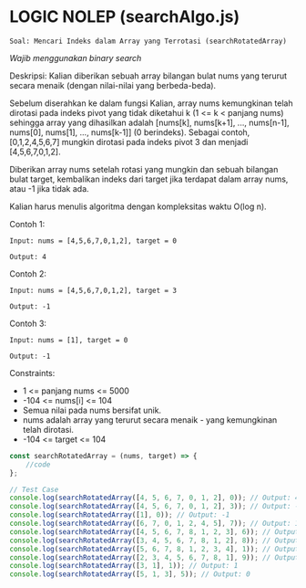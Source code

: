 # LOGIC NOLEP (searchAlgo.js)

`Soal: Mencari Indeks dalam Array yang Terrotasi (searchRotatedArray)`

*Wajib menggunakan binary search*

Deskripsi: Kalian diberikan sebuah array bilangan bulat nums yang terurut secara menaik (dengan nilai-nilai yang berbeda-beda).

Sebelum diserahkan ke dalam fungsi Kalian, array nums kemungkinan telah dirotasi pada indeks pivot yang tidak diketahui k (1 <= k < panjang nums) sehingga array yang dihasilkan adalah [nums[k], nums[k+1], ..., nums[n-1], nums[0], nums[1], ..., nums[k-1]] (0 berindeks). Sebagai contoh, [0,1,2,4,5,6,7] mungkin dirotasi pada indeks pivot 3 dan menjadi [4,5,6,7,0,1,2].

Diberikan array nums setelah rotasi yang mungkin dan sebuah bilangan bulat target, kembalikan indeks dari target jika terdapat dalam array nums, atau -1 jika tidak ada.

Kalian harus menulis algoritma dengan kompleksitas waktu O(log n).


Contoh 1:
```
Input: nums = [4,5,6,7,0,1,2], target = 0

Output: 4
```

Contoh 2:
```
Input: nums = [4,5,6,7,0,1,2], target = 3

Output: -1
```


Contoh 3:
```
Input: nums = [1], target = 0

Output: -1
```

Constraints:

- 1 <= panjang nums <= 5000
- -104 <= nums[i] <= 104
- Semua nilai pada nums bersifat unik.
- nums adalah array yang terurut secara menaik - yang kemungkinan telah dirotasi.
- -104 <= target <= 104


```js
const searchRotatedArray = (nums, target) => {
    //code
};

// Test Case
console.log(searchRotatedArray([4, 5, 6, 7, 0, 1, 2], 0)); // Output: 4
console.log(searchRotatedArray([4, 5, 6, 7, 0, 1, 2], 3)); // Output: -1
console.log(searchRotatedArray([1], 0)); // Output: -1
console.log(searchRotatedArray([6, 7, 0, 1, 2, 4, 5], 7)); // Output: 1
console.log(searchRotatedArray([4, 5, 6, 7, 8, 1, 2, 3], 6)); // Output: 2
console.log(searchRotatedArray([3, 4, 5, 6, 7, 8, 1, 2], 8)); // Output: 5
console.log(searchRotatedArray([5, 6, 7, 8, 1, 2, 3, 4], 1)); // Output: 4
console.log(searchRotatedArray([2, 3, 4, 5, 6, 7, 8, 1], 9)); // Output: -1
console.log(searchRotatedArray([3, 1], 1)); // Output: 1
console.log(searchRotatedArray([5, 1, 3], 5)); // Output: 0
```
